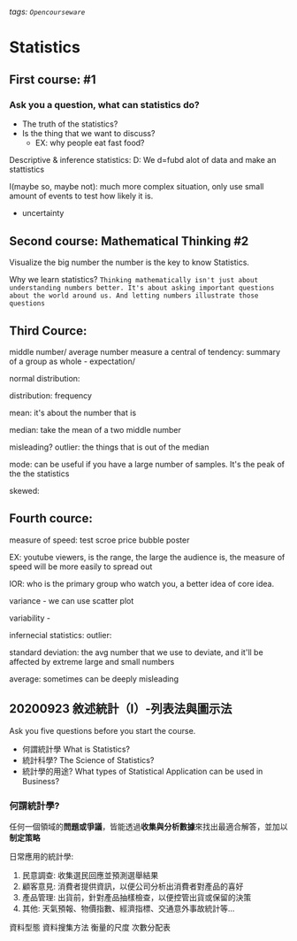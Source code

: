 ###### tags: `Opencourseware`
# Statistics 

## First course: #1
### Ask you a question, what can statistics do?

* The truth of the statistics?
* Is the thing that we want to discuss?
    - EX: why people eat fast food?

Descriptive & inference statistics:
D: We d=fubd alot of data and make an stattistics 

I(maybe so, maybe not): much more complex situation, only use small amount of events to test how likely it is. 

- uncertainty

## Second course: Mathematical Thinking #2 
Visualize the big number the number is the key to know Statistics.

Why we learn statistics?
```Thinking mathematically isn't just about understanding numbers better. It's about asking important questions about the world around us. And letting numbers illustrate those questions```

## Third Cource:

middle number/ average number 
measure a central of tendency: summary of a group as whole - expectation/ 

normal distribution:


distribution: frequency


mean: it's about the number that is 

median: take the mean of a two middle number 

misleading?
outlier: the things that is out of the median 

mode: can be useful if you have a large number of samples. It's the peak of the the statistics 

skewed: 


## Fourth cource:
measure of speed: 
test scroe
price bubble
poster

EX:
youtube viewers, is the range, the large the audience is, the measure of speed will be more easily to spread out

IOR: who is the primary group who watch you, a better idea of core idea. 

variance - we can use scatter plot 

variability - 


infernecial statistics: 
outlier: 

standard deviation: the avg number that we use to deviate, and it'll be affected by extreme large and small numbers 

average: sometimes can be deeply misleading




## 20200923 敘述統計（I）-列表法與圖示法
Ask you five questions before you start the course.
* 何謂統計學 What is Statistics?
* 統計科學? The Science of Statistics?
* 統計學的用途? What types of Statistical Application can be used in Business?


### 何謂統計學?
任何一個領域的**問題或爭議**，皆能透過**收集與分析數據**來找出最適合解答，並加以**制定策略**

日常應用的統計學:
1. 民意調查: 收集選民回應並預測選舉結果
2. 顧客意見: 消費者提供資訊，以便公司分析出消費者對產品的喜好
3. 產品管理: 出貨前，針對產品抽樣檢查，以便控管出貨或保留的決策
4. 其他: 天氣預報、物價指數、經濟指標、交通意外事故統計等...




資料型態
資料搜集方法
衡量的尺度
次數分配表










